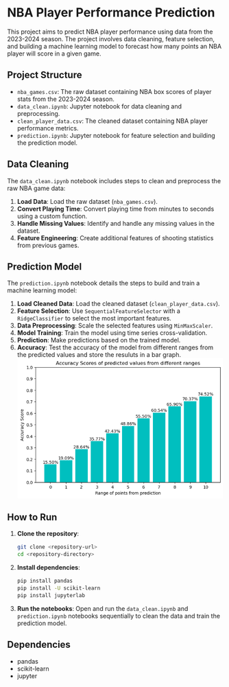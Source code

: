 # NBA Player Performance Prediction

This project aims to predict NBA player performance using data from the 2023-2024 season. The project involves data cleaning, feature selection, and building a machine learning model to forecast how many points an NBA player will score in a given game.

## Project Structure

- `nba_games.csv`: The raw dataset containing NBA box scores of player stats from the 2023-2024 season.
- `data_clean.ipynb`: Jupyter notebook for data cleaning and preprocessing.
- `clean_player_data.csv`: The cleaned dataset containing NBA player performance metrics.
- `prediction.ipynb`: Jupyter notebook for feature selection and building the prediction model.

## Data Cleaning

The `data_clean.ipynb` notebook includes steps to clean and preprocess the raw NBA game data:

1. **Load Data**: Load the raw dataset (`nba_games.csv`).
2. **Convert Playing Time**: Convert playing time from minutes to seconds using a custom function.
3. **Handle Missing Values**: Identify and handle any missing values in the dataset.
4. **Feature Engineering**: Create additional features of shooting statistics from previous games.

## Prediction Model

The `prediction.ipynb` notebook details the steps to build and train a machine learning model:

1. **Load Cleaned Data**: Load the cleaned dataset (`clean_player_data.csv`).
2. **Feature Selection**: Use `SequentialFeatureSelector` with a `RidgeClassifier` to select the most important features.
3. **Data Preprocessing**: Scale the selected features using `MinMaxScaler`.
4. **Model Training**: Train the model using time series cross-validation.
5. **Prediction**: Make predictions based on the trained model.
6. **Accuracy**: Test the accuracy of the model from different ranges from the predicted values and store the resuluts in a bar graph.
![Accuracy Scores Bar Graph](accuracy_scores_bar_graph.png)

## How to Run

1. **Clone the repository**:
    ```bash
    git clone <repository-url>
    cd <repository-directory>
    ```

2. **Install dependencies**:
    ```bash
    pip install pandas
    pip install -U scikit-learn
    pip install jupyterlab
    ```

3. **Run the notebooks**:
    Open and run the `data_clean.ipynb` and `prediction.ipynb` notebooks sequentially to clean the data and train the prediction model.

## Dependencies

- pandas
- scikit-learn
- jupyter
